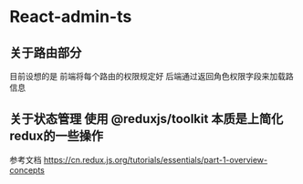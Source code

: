 # React-admin-ts

## 关于路由部分

目前设想的是 前端将每个路由的权限规定好 后端通过返回角色权限字段来加载路信息

## 关于状态管理 使用 @reduxjs/toolkit 本质是上简化redux的一些操作

参考文档 <https://cn.redux.js.org/tutorials/essentials/part-1-overview-concepts>
